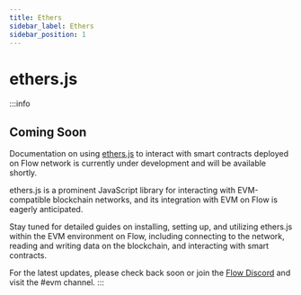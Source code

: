 ```yaml
---
title: Ethers
sidebar_label: Ethers
sidebar_position: 1
---
```


# ethers.js

:::info

## Coming Soon

Documentation on using [ethers.js](https://docs.ethers.org/v5/) to interact with smart contracts deployed on Flow network is currently under development and will be available shortly.

ethers.js is a prominent JavaScript library for interacting with EVM-compatible blockchain networks, and its integration with EVM on Flow is eagerly anticipated.

Stay tuned for detailed guides on installing, setting up, and utilizing ethers.js within the EVM environment on Flow, including connecting to the network, reading and writing data on the blockchain, and interacting with smart contracts.

For the latest updates, please check back soon or join the [Flow Discord](https://discord.com/invite/J6fFnh2xx6) and visit the #evm channel.
:::

